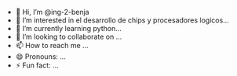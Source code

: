 - 👋 Hi, I’m @ing-2-benja
- 👀 I’m interested in el desarrollo de chips y procesadores logicos...
- 🌱 I’m currently learning python...
- 💞️ I’m looking to collaborate on ...
- 📫 How to reach me ...
- 😄 Pronouns: ...
- ⚡ Fun fact: ...

<!---
ing-2-benja/ing-2-benja is a ✨ special ✨ repository because its `README.md` (this file) appears on your GitHub profile.
You can click the Preview link to take a look at your changes.
--->
